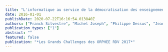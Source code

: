 ```yaml
---
title: "L'informatique au service de la démocratisation des enseignements fondés sur l'évaluation formative"
date: 2016-01-01
publishDate: 2020-07-22T16:16:54.013840Z
authors: ["Franck Silvestre", "Michel Joseph", "Philippe Dessus", "Jean-François Parmentier", "Lionel Poujet", "Issam Rebaı̈", "John Tranier"]
publication_types: ["1"]
abstract: ""
featured: false
publication: "*Les Grands Challenges des ORPHEE RDV 2017*"
---
```



